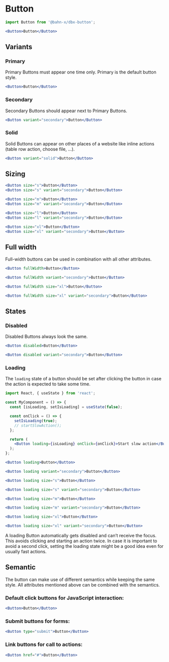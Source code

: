 # Button

```js
import Button from '@bahn-x/dbx-button';
```

```jsx +jsxpreview +highlight="Button"
<Button>Button</Button>
```

## Variants

### Primary

Primary Buttons must appear one time only. Primary is the default button style.

```jsx +jsxpreview .right
<Button>Button</Button>
```

### Secondary

Secondary Buttons should appear next to Primary Buttons.

```jsx +jsxpreview +highlight=/variant=".+?"/ .right
<Button variant="secondary">Button</Button>
```

### Solid

Solid Buttons can appear on other places of a website like inline actions (table row action, choose file, …).

```jsx +jsxpreview +highlight=/variant=".+?"/ .right
<Button variant="solid">Button</Button>
```

## Sizing

```jsx +jsxpreview +highlight=/size=".+?"/ .columns
<Button size="s">Button</Button>
<Button size="s" variant="secondary">Button</Button>
```

```jsx +jsxpreview +highlight=/size=".+?"/ .columns
<Button size="m">Button</Button>
<Button size="m" variant="secondary">Button</Button>
```

```jsx +jsxpreview +highlight=/size=".+?"/ .columns
<Button size="l">Button</Button>
<Button size="l" variant="secondary">Button</Button>
```

```jsx +jsxpreview +highlight=/size=".+?"/ .columns
<Button size="xl">Button</Button>
<Button size="xl" variant="secondary">Button</Button>
```

## Full width

Full-width buttons can be used in combination with all other attributes.

```jsx +jsxpreview +highlight=/fullWidth/
<Button fullWidth>Button</Button>
```

```jsx +jsxpreview +highlight=/fullWidth/
<Button fullWidth variant="secondary">Button</Button>
```

```jsx +jsxpreview +highlight=/fullWidth/
<Button fullWidth size="xl">Button</Button>
```

```jsx +jsxpreview +highlight=/fullWidth/
<Button fullWidth size="xl" variant="secondary">Button</Button>
```

## States

### Disabled

Disabled Buttons always look the same.

```jsx +jsxpreview +highlight="disabled" .columns
<Button disabled>Button</Button>
```

```jsx +jsxpreview +highlight="disabled" .columns
<Button disabled variant="secondary">Button</Button>
```

### Loading

The `loading` state of a button should be set after clicking the button in case the action is expected to take some time.

```jsx +highlight=/loading=[^ ]+/,/isLoading|setIsLoading/g,/true|false/g +showmore=1..2
import React, { useState } from 'react';

const MyComponent = () => {
  const [isLoading, setIsLoading] = useState(false);

  const onClick = () => {
    setIsLoading(true);
    // startSlowAction();
  };

  return (
    <Button loading={isLoading} onClick={onClick}>Start slow action</Button>
  );
};
```

```jsx +jsxpreview +highlight=/loading/ .columns
<Button loading>Button</Button>
```

```jsx +jsxpreview +highlight=/loading/ .columns
<Button loading variant="secondary">Button</Button>
```

```jsx +jsxpreview +highlight=/loading/ .columns
<Button loading size="s">Button</Button>
```

```jsx +jsxpreview +highlight=/loading/ .columns
<Button loading size="s" variant="secondary">Button</Button>
```

```jsx +jsxpreview +highlight=/loading/ .columns
<Button loading size="m">Button</Button>
```

```jsx +jsxpreview +highlight=/loading/ .columns
<Button loading size="m" variant="secondary">Button</Button>
```

```jsx +jsxpreview +highlight=/loading/ .columns
<Button loading size="xl">Button</Button>
```

```jsx +jsxpreview +highlight=/loading/ .columns
<Button loading size="xl" variant="secondary">Button</Button>
```

A loading Button automatically gets disabled and can’t receive the focus. This avoids clicking and starting an action twice. In case it is important to avoid a second click, setting the loading state might be a good idea even for usually fast actions.

## Semantic

The button can make use of different semantics while keeping the same style. All attributes mentioned above can be combined with the semantics. <?: .full ?>

### Default click buttons for JavaScript interaction:

```jsx +jsxpreview .right
<Button>Button</Button>
```

### Submit buttons for forms:

```jsx +jsxpreview +highlight=/type=".+?"/ .right
<Button type="submit">Button</Button>
```

### Link buttons for call to actions:

```jsx +jsxpreview +highlight=/href=".+?"/ .right
<Button href="#">Button</Button>
```
